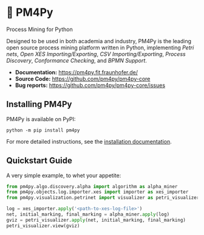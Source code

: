 # 👷 PM4Py
Process Mining for Python

Designed to be used in both academia and industry, PM4Py is the leading open source process mining platform written in Python, implementing _Petri nets_, _Open XES Importing/Exporting_, _CSV Importing/Exporting_, _Process Discovery_, _Conformance Checking_, and _BPMN Support_.

* **Documentation:** https://pm4py.fit.fraunhofer.de/
* **Source Code:** https://github.com/pm4py/pm4py-core
* **Bug reports:** https://github.com/pm4py/pm4py-core/issues

## Installing PM4Py

PM4Py is available on PyPI:

`python -m pip install pm4py`

For more detailed instructions, see the [installation documentation](https://pm4py.fit.fraunhofer.de/install).

## Quickstart Guide
A very simple example, to whet your appetite:

```python
from pm4py.algo.discovery.alpha import algorithm as alpha_miner
from pm4py.objects.log.importer.xes import importer as xes_importer
from pm4py.visualization.petrinet import visualizer as petri_visualizer

log = xes_importer.apply('<path-to-xes-log-file>')
net, initial_marking, final_marking = alpha_miner.apply(log)
gviz = petri_visualizer.apply(net, initial_marking, final_marking)
petri_visualizer.view(gviz)
```
